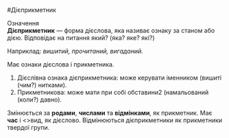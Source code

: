 #Дiєприкметник

<div class="eoz-wrap">
<span class="eoz">Означення</span>
<div class="eoz-text">
<strong>Дiєприкметник</strong> — форма дiєслова, яка називає ознаку за станом або дiєю. Вiдповiдає на питання <span class="p1">який? (яка? яке? якi?)</span>
</div>
</div>

Наприклад: <i>вишитий, прочитаний, вигаданий.</i>

Має ознаки дiєслова i прикметника.


<ol>
<li><span class="p1">Дiєслiвна ознака дiєприкметника</span>: може керувати iменником (вишитi (чим?) нитками).</li>
<li> <span class="p1">Прикметникова</span>: може мати при собi обставини2 (намальований (коли?) давно).</li>
</ol>


Змiнюється за <b>родами</b>, <b>числами</b> та <b>вiдмiнками</b>, як прикметник. Має <b>час</b> i <>вид, як дiєслово.
Вiдмiнюються дiєприкметники як прикметники твердої групи.
